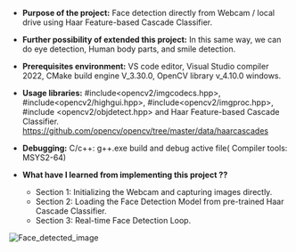 
- **Purpose of the project:** Face detection directly from Webcam / local drive using Haar Feature-based Cascade Classifier.
 
- **Further possibility of extended this project:** In this same way, we can do eye detection, Human body parts, and smile detection.
 
- **Prerequisites environment:** VS code editor, Visual Studio compiler 2022,  CMake build engine V_3.30.0, OpenCV library v_4.10.0 windows.

- **Usage libraries:**  #include<opencv2/imgcodecs.hpp>,  #include<opencv2/highgui.hpp>, #include<opencv2/imgproc.hpp>, #include <opencv2/objdetect.hpp> and Haar Feature-based Cascade Classifier. https://github.com/opencv/opencv/tree/master/data/haarcascades

- **Debugging:**  C/c++: g++.exe build and debug active file( Compiler tools: MSYS2-64)

- **What have I learned from implementing this project ??**
   - Section 1: Initializing the Webcam and capturing images directly.
   - Section 2: Loading the Face Detection Model from pre-trained Haar Cascade Classifier.
   - Section 3: Real-time Face Detection Loop.

     
![Face_detected_image](https://github.com/abulzunayed/C_plus_plus_Projects/assets/122612945/31a636c4-3de5-4b04-9534-34ad8e4008f8)
